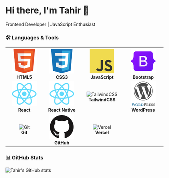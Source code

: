 # Hi there, I'm Tahir 👋  
Frontend Developer | JavaScript Enthusiast

### 🛠️ Languages & Tools
<table align="center">
  <tr>
    <td align="center" width="140">
      <img src="https://raw.githubusercontent.com/devicons/devicon/master/icons/html5/html5-original.svg" width="80" height="80" alt="HTML5"/>
      <br><b>HTML5</b>
    </td>
    <td align="center" width="140">
      <img src="https://raw.githubusercontent.com/devicons/devicon/master/icons/css3/css3-original.svg" width="80" height="80" alt="CSS3"/>
      <br><b>CSS3</b>
    </td>
    <td align="center" width="140">
      <img src="https://raw.githubusercontent.com/devicons/devicon/master/icons/javascript/javascript-original.svg" width="80" height="80" alt="JavaScript"/>
      <br><b>JavaScript</b>
    </td>
    <td align="center" width="140">
      <img src="https://raw.githubusercontent.com/devicons/devicon/master/icons/bootstrap/bootstrap-original.svg" width="80" height="80" alt="Bootstrap"/>
      <br><b>Bootstrap</b>
    </td>
  </tr>
  <tr>
    <td align="center" width="140">
      <img src="https://raw.githubusercontent.com/devicons/devicon/master/icons/react/react-original.svg" width="80" height="80" alt="React"/>
      <br><b>React</b>
    </td>
    <td align="center" width="140">
      <img src="https://raw.githubusercontent.com/devicons/devicon/master/icons/react/react-original.svg" width="80" height="80" alt="React Native"/>
      <br><b>React Native</b>
    </td>
    <td align="center" width="140">
      <img src="https://www.vectorlogo.zone/logos/tailwindcss/tailwindcss-icon.svg" width="80" height="80" alt="TailwindCSS"/>
      <br><b>TailwindCSS</b>
    </td>
    <td align="center" width="140">
      <img src="https://raw.githubusercontent.com/devicons/devicon/master/icons/wordpress/wordpress-original.svg" width="80" height="80" alt="WordPress"/>
      <br><b>WordPress</b>
    </td>
  </tr>
  <tr>
    <td align="center" width="140">
      <img src="https://www.vectorlogo.zone/logos/git-scm/git-scm-icon.svg" width="80" height="80" alt="Git"/>
      <br><b>Git</b>
    </td>
    <td align="center" width="140">
      <img src="https://raw.githubusercontent.com/devicons/devicon/master/icons/github/github-original.svg" width="80" height="80" alt="GitHub"/>
      <br><b>GitHub</b>
    </td>
    <td align="center" width="140">
      <img src="https://www.svgrepo.com/show/327408/logo-vercel.svg" width="80" height="80" alt="Vercel"/>
      <br><b>Vercel</b>
    </td>
    <td align="center" width="140">
      <!-- Empty cell for spacing or future skill -->
    </td>
  </tr>
</table>

### 📊 GitHub Stats
![Tahir's GitHub stats](https://github-readme-stats.vercel.app/api?username=YourUserName&show_icons=true&theme=radical)
